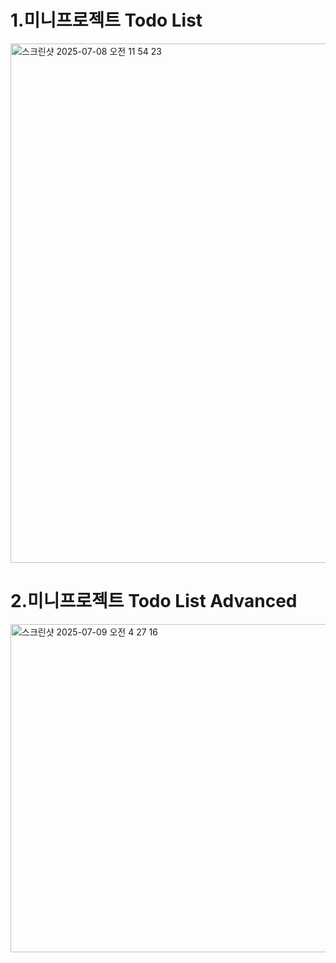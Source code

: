 # 1.미니프로젝트 Todo List

<img width="831" alt="스크린샷 2025-07-08 오전 11 54 23" src="https://github.com/user-attachments/assets/36c8fcaa-29eb-42b5-a6a4-c1252f04e6de" />

# 2.미니프로젝트 Todo List Advanced

<img width="525" alt="스크린샷 2025-07-09 오전 4 27 16" src="https://github.com/user-attachments/assets/18d317e1-1483-4746-a5b1-5d7f9a7705e5" />
